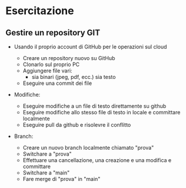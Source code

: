 # Esercitazione

## Gestire un repository GIT

- Usando il proprio account di GitHub per le operazioni sul cloud

  - Creare un repository nuovo su GitHub
  - Clonarlo sul proprio PC
  - Aggiungere file vari:
    - sia binari (jpeg, pdf, ecc.) sia testo
  - Eseguire una commit dei file

- Modifiche:

  - Eseguire modifiche a un file di testo direttamente su github
  - Eseguire modifiche allo stesso file di testo in locale e committare localmente
  - Eseguire pull da github e risolevre il conflitto

- Branch:
  - Creare un nuovo branch localmente chiamato "prova"
  - Switchare a "prova"
  - Effettuare una cancellazione, una creazione e una modifica e committare
  - Switchare a "main"
  - Fare merge di "prova" in "main"


